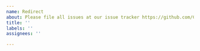 ```yaml
---
name: Redirect
about: Please file all issues at our issue tracker https://github.com/CancerDataAggregator/readthedocs/issues
title: ''
labels: ''
assignees: ''

---
```


